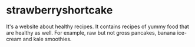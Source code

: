 # strawberryshortcake
It's a website about healthy recipes. 
It contains recipes of yummy food that are healthy as well.
For example, raw but not gross pancakes, banana ice-cream and kale smoothies.
